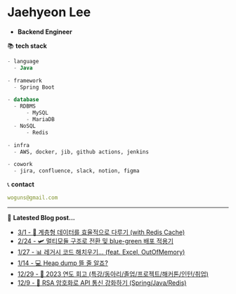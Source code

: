 

# Jaehyeon Lee
- **Backend Engineer**

📚 **tech stack**
```sql
- language
  - Java

- framework
  - Spring Boot

- database
  - RDBMS
      - MySQL
      - MariaDB
  - NoSQL
      - Redis

- infra
  - AWS, docker, jib, github actions, jenkins

- cowork
  - jira, confluence, slack, notion, figma
```

📞  **contact**
```yml
woguns@gmail.com
```

---
📝 **Latested Blog post...**

 - [3/1 - 🌲 계층형 데이터를 효율적으로 다루기 (with Redis Cache)](https://versatile0010.github.io/cache/redis-cache/)
 - [2/24 - 🛩️ 멀티모듈 구조로 전환 및 blue-green 배포 적용기](https://versatile0010.github.io/architecture/daepiro-multimodule-bluegreen/)
 - [1/27 - 📊 레거시 코드 해치우기… (feat. Excel, OutOfMemory)](https://versatile0010.github.io/oop/excel/)
 - [1/14 - 💻 Heap dump 뜰 줄 알죠?](https://versatile0010.github.io/jvm/heap-dump/)
 - [12/29 - 🎉 2023 연도 회고 (특강/동아리/졸업/프로젝트/해커톤/인턴/취업)](https://versatile0010.github.io/etc/2023/)
 - [12/9 - 🔐 RSA 암호화로 API 통신 강화하기 (Spring/Java/Redis)](https://versatile0010.github.io/security/rsa-encryption/)
